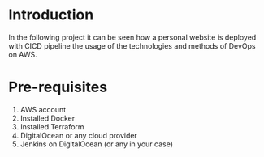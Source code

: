 # Introduction
In the following project it can be seen how a personal website is deployed with CICD pipeline the usage of the technologies and methods of DevOps on AWS.
# Pre-requisites
1. AWS account
2. Installed Docker
3. Installed Terraform
4. DigitalOcean or any cloud provider
5. Jenkins on DigitalOcean (or any in your case)
